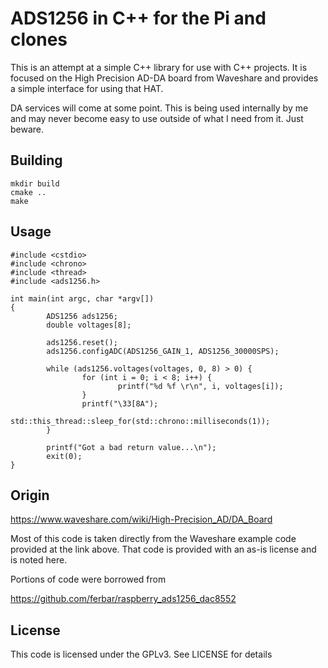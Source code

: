 # ADS1256 in C++ for the Pi and clones

This is an attempt at a simple C++ library for use with C++ projects. It is focused on the High Precision AD-DA board from 
Waveshare and provides a simple interface for using that HAT.

DA services will come at some point. This is being used internally by me and may never become easy to use outside of what I 
need from it. Just beware.

## Building
```
mkdir build
cmake ..
make
```

## Usage

```
#include <cstdio>
#include <chrono>
#include <thread>
#include <ads1256.h>

int main(int argc, char *argv[])
{
        ADS1256 ads1256;
        double voltages[8];

        ads1256.reset();
        ads1256.configADC(ADS1256_GAIN_1, ADS1256_30000SPS);

        while (ads1256.voltages(voltages, 0, 8) > 0) {
                for (int i = 0; i < 8; i++) {
                        printf("%d %f \r\n", i, voltages[i]);
                }
                printf("\33[8A");
                std::this_thread::sleep_for(std::chrono::milliseconds(1));
        }

        printf("Got a bad return value...\n");
        exit(0);
}
```

## Origin

https://www.waveshare.com/wiki/High-Precision_AD/DA_Board 

Most of this code is taken directly from the Waveshare example code provided at the link above. That code is provided with an as-is license
and is noted here.

Portions of code were borrowed from

https://github.com/ferbar/raspberry_ads1256_dac8552

## License

This code is licensed under the GPLv3. See LICENSE for details

